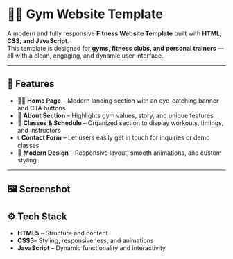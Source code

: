 # 🏋️‍♂️ Gym Website Template

A modern and fully responsive **Fitness Website Template** built with **HTML, CSS, and JavaScript**.  
This template is designed for **gyms, fitness clubs, and personal trainers** — all with a clean, engaging, and dynamic user interface.

---

## 📌 Features

- 🏃‍♀️ **Home Page** – Modern landing section with an eye-catching banner and CTA buttons  
- 💪 **About Section** – Highlights gym values, story, and unique features   
- 📅 **Classes & Schedule** – Organized section to display workouts, timings, and instructors    
- 📞 **Contact Form** – Let users easily get in touch for inquiries or demo classes  
- 🎨 **Modern Design** – Responsive layout, smooth animations, and custom styling  

---

## 🖼️ Screenshot


## ⚙️ Tech Stack

- **HTML5** – Structure and content  
- **CSS3**– Styling, responsiveness, and animations  
- **JavaScript** – Dynamic functionality and interactivity  

